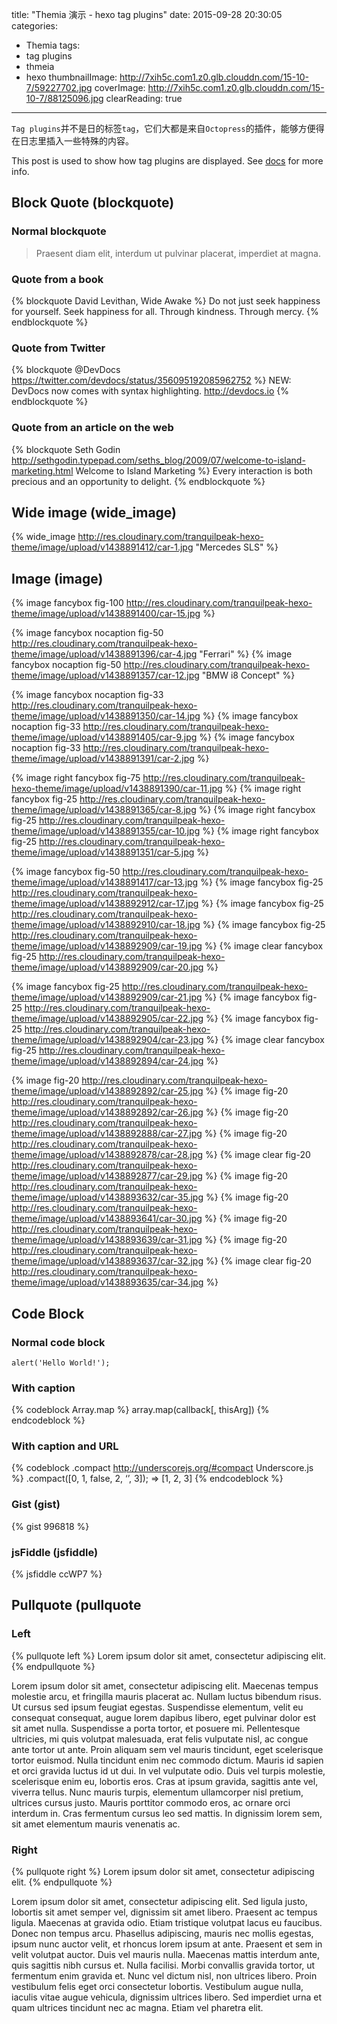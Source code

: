 title: "Themia 演示 - hexo tag plugins"
date: 2015-09-28 20:30:05
categories:
 - Themia
tags:
- tag plugins
- thmeia
- hexo
thumbnailImage: http://7xih5c.com1.z0.glb.clouddn.com/15-10-7/59227702.jpg
coverImage: http://7xih5c.com1.z0.glb.clouddn.com/15-10-7/88125096.jpg
clearReading: true

---
`Tag plugins`并不是日的标签`tag`，它们大都是来自`Octopress`的插件，能够方便得在日志里插入一些特殊的内容。
<!--more-->

This post is used to show how tag plugins are displayed. See [docs](http://zespia.tw/hexo/docs/tag-plugins.html) for more info.


## Block Quote (blockquote)

### Normal blockquote

> Praesent diam elit, interdum ut pulvinar placerat, imperdiet at magna.

### Quote from a book

{% blockquote David Levithan, Wide Awake %}
Do not just seek happiness for yourself. Seek happiness for all. Through kindness. Through mercy.
{% endblockquote %}

### Quote from Twitter

{% blockquote @DevDocs https://twitter.com/devdocs/status/356095192085962752 %}
NEW: DevDocs now comes with syntax highlighting. http://devdocs.io
{% endblockquote %}

### Quote from an article on the web

{% blockquote Seth Godin http://sethgodin.typepad.com/seths_blog/2009/07/welcome-to-island-marketing.html Welcome to Island Marketing %}
Every interaction is both precious and an opportunity to delight.
{% endblockquote %}

## Wide image (wide_image)

{% wide_image http://res.cloudinary.com/tranquilpeak-hexo-theme/image/upload/v1438891412/car-1.jpg "Mercedes SLS" %}

## Image (image)


{% image fancybox fig-100 http://res.cloudinary.com/tranquilpeak-hexo-theme/image/upload/v1438891400/car-15.jpg %}

{% image fancybox nocaption fig-50 http://res.cloudinary.com/tranquilpeak-hexo-theme/image/upload/v1438891396/car-4.jpg "Ferrari" %}
{% image fancybox nocaption fig-50 http://res.cloudinary.com/tranquilpeak-hexo-theme/image/upload/v1438891357/car-12.jpg "BMW i8 Concept" %}

{% image fancybox nocaption fig-33  http://res.cloudinary.com/tranquilpeak-hexo-theme/image/upload/v1438891350/car-14.jpg %}
{% image fancybox nocaption fig-33 http://res.cloudinary.com/tranquilpeak-hexo-theme/image/upload/v1438891405/car-9.jpg %}
{% image fancybox nocaption fig-33 http://res.cloudinary.com/tranquilpeak-hexo-theme/image/upload/v1438891391/car-2.jpg %}

{% image right fancybox fig-75 http://res.cloudinary.com/tranquilpeak-hexo-theme/image/upload/v1438891390/car-11.jpg  %}
{% image right fancybox fig-25 http://res.cloudinary.com/tranquilpeak-hexo-theme/image/upload/v1438891365/car-8.jpg  %}
{% image right fancybox fig-25 http://res.cloudinary.com/tranquilpeak-hexo-theme/image/upload/v1438891355/car-10.jpg  %}
{% image right fancybox fig-25 http://res.cloudinary.com/tranquilpeak-hexo-theme/image/upload/v1438891351/car-5.jpg  %}

{% image fancybox fig-50 http://res.cloudinary.com/tranquilpeak-hexo-theme/image/upload/v1438891417/car-13.jpg  %}
{% image fancybox fig-25 http://res.cloudinary.com/tranquilpeak-hexo-theme/image/upload/v1438892912/car-17.jpg  %}
{% image fancybox fig-25 http://res.cloudinary.com/tranquilpeak-hexo-theme/image/upload/v1438892910/car-18.jpg  %}
{% image fancybox fig-25 http://res.cloudinary.com/tranquilpeak-hexo-theme/image/upload/v1438892909/car-19.jpg  %}
{% image clear fancybox fig-25 http://res.cloudinary.com/tranquilpeak-hexo-theme/image/upload/v1438892909/car-20.jpg %}

{% image fancybox fig-25 http://res.cloudinary.com/tranquilpeak-hexo-theme/image/upload/v1438892909/car-21.jpg %}
{% image fancybox fig-25 http://res.cloudinary.com/tranquilpeak-hexo-theme/image/upload/v1438892905/car-22.jpg %}
{% image fancybox fig-25 http://res.cloudinary.com/tranquilpeak-hexo-theme/image/upload/v1438892904/car-23.jpg %}
{% image clear fancybox fig-25 http://res.cloudinary.com/tranquilpeak-hexo-theme/image/upload/v1438892894/car-24.jpg %}

{% image fig-20 http://res.cloudinary.com/tranquilpeak-hexo-theme/image/upload/v1438892892/car-25.jpg %}
{% image fig-20 http://res.cloudinary.com/tranquilpeak-hexo-theme/image/upload/v1438892892/car-26.jpg %}
{% image fig-20 http://res.cloudinary.com/tranquilpeak-hexo-theme/image/upload/v1438892888/car-27.jpg %}
{% image fig-20 http://res.cloudinary.com/tranquilpeak-hexo-theme/image/upload/v1438892878/car-28.jpg %}
{% image clear fig-20 http://res.cloudinary.com/tranquilpeak-hexo-theme/image/upload/v1438892877/car-29.jpg %}
{% image fig-20 http://res.cloudinary.com/tranquilpeak-hexo-theme/image/upload/v1438893632/car-35.jpg %}
{% image fig-20 http://res.cloudinary.com/tranquilpeak-hexo-theme/image/upload/v1438893641/car-30.jpg %}
{% image fig-20 http://res.cloudinary.com/tranquilpeak-hexo-theme/image/upload/v1438893639/car-31.jpg %}
{% image fig-20 http://res.cloudinary.com/tranquilpeak-hexo-theme/image/upload/v1438893637/car-32.jpg %}
{% image clear fig-20 http://res.cloudinary.com/tranquilpeak-hexo-theme/image/upload/v1438893635/car-34.jpg %}



## Code Block

### Normal code block

```
alert('Hello World!');
```

### With caption

{% codeblock Array.map %}
array.map(callback[, thisArg])
{% endcodeblock %}

### With caption and URL

{% codeblock .compact http://underscorejs.org/#compact Underscore.js %}
.compact([0, 1, false, 2, ‘’, 3]);
=> [1, 2, 3]
{% endcodeblock %}

### Gist (gist)

{% gist 996818 %}

### jsFiddle (jsfiddle)

{% jsfiddle ccWP7 %}

## Pullquote (pullquote

### Left 

{% pullquote left %}
Lorem ipsum dolor sit amet, consectetur adipiscing elit.
{% endpullquote %}

Lorem ipsum dolor sit amet, consectetur adipiscing elit. Maecenas tempus molestie arcu, et fringilla mauris placerat ac. Nullam luctus bibendum risus. Ut cursus sed ipsum feugiat egestas. Suspendisse elementum, velit eu consequat consequat, augue lorem dapibus libero, eget pulvinar dolor est sit amet nulla. Suspendisse a porta tortor, et posuere mi. Pellentesque ultricies, mi quis volutpat malesuada, erat felis vulputate nisl, ac congue ante tortor ut ante. Proin aliquam sem vel mauris tincidunt, eget scelerisque tortor euismod. Nulla tincidunt enim nec commodo dictum. Mauris id sapien et orci gravida luctus id ut dui. In vel vulputate odio. Duis vel turpis molestie, scelerisque enim eu, lobortis eros. Cras at ipsum gravida, sagittis ante vel, viverra tellus. Nunc mauris turpis, elementum ullamcorper nisl pretium, ultrices cursus justo. Mauris porttitor commodo eros, ac ornare orci interdum in. Cras fermentum cursus leo sed mattis. In dignissim lorem sem, sit amet elementum mauris venenatis ac.

### Right

{% pullquote right %}
Lorem ipsum dolor sit amet, consectetur adipiscing elit.
{% endpullquote %}

Lorem ipsum dolor sit amet, consectetur adipiscing elit. Sed ligula justo, lobortis sit amet semper vel, dignissim sit amet libero. Praesent ac tempus ligula. Maecenas at gravida odio. Etiam tristique volutpat lacus eu faucibus. Donec non tempus arcu. Phasellus adipiscing, mauris nec mollis egestas, ipsum nunc auctor velit, et rhoncus lorem ipsum at ante. Praesent et sem in velit volutpat auctor. Duis vel mauris nulla. Maecenas mattis interdum ante, quis sagittis nibh cursus et. Nulla facilisi. Morbi convallis gravida tortor, ut fermentum enim gravida et. Nunc vel dictum nisl, non ultrices libero. Proin vestibulum felis eget orci consectetur lobortis. Vestibulum augue nulla, iaculis vitae augue vehicula, dignissim ultrices libero. Sed imperdiet urna et quam ultrices tincidunt nec ac magna. Etiam vel pharetra elit.